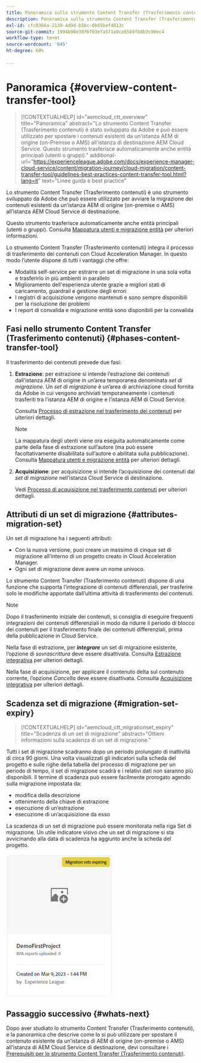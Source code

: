 ```yaml
---
title: Panoramica sullo strumento Content Transfer (Trasferimento contenuti)
description: Panoramica sullo strumento Content Transfer (Trasferimento contenuti)
exl-id: cfc0366a-2139-4d9d-b5bc-0b65bef4013c
source-git-commit: 1994b90e3876f03efa571a9ce65b9fb8b3c90ec4
workflow-type: tm+mt
source-wordcount: '645'
ht-degree: 60%

---
```


# Panoramica {#overview-content-transfer-tool}

>[!CONTEXTUALHELP]
>id="aemcloud_ctt_overview"
>title="Panoramica"
>abstract="Lo strumento Content Transfer (Trasferimento contenuti) è stato sviluppato da Adobe e può essere utilizzato per spostare i contenuti esistenti da un’istanza AEM di origine (on-Premise o AMS) all’istanza di destinazione AEM Cloud Service. Questo strumento trasferisce automaticamente anche entità principali (utenti o gruppi)."
>additional-url="https://experienceleague.adobe.com/docs/experience-manager-cloud-service/content/migration-journey/cloud-migration/content-transfer-tool/guidelines-best-practices-content-transfer-tool.html?lang=it" text="Linee guida e best practice"

Lo strumento Content Transfer (Trasferimento contenuti) è uno strumento sviluppato da Adobe che può essere utilizzato per avviare la migrazione dei contenuti esistenti da un’istanza AEM di origine (on-premise o AMS) all’istanza AEM Cloud Service di destinazione.

Questo strumento trasferisce automaticamente anche entità principali (utenti o gruppi).  Consulta [Mappatura utenti e migrazione entità](/help/journey-migration/content-transfer-tool/using-content-transfer-tool/user-mapping-and-migration.md) per ulteriori informazioni.

Lo strumento Content Transfer (Trasferimento contenuti) integra il processo di trasferimento dei contenuti con Cloud Acceleration Manager. In questo modo l’utente dispone di tutti i vantaggi che offre:

* Modalità self-service per estrarre un set di migrazione in una sola volta e trasferirlo in più ambienti in parallelo
* Miglioramento dell&#39;esperienza utente grazie a migliori stati di caricamento, guardrail e gestione degli errori
* I registri di acquisizione vengono mantenuti e sono sempre disponibili per la risoluzione dei problemi
* I report di convalida e migrazione entità sono disponibili per la convalida

## Fasi nello strumento Content Transfer (Trasferimento contenuti) {#phases-content-transfer-tool}

Il trasferimento dei contenuti prevede due fasi:

1. **Estrazione**: per estrazione si intende l’estrazione dei contenuti dall’istanza AEM di origine in un’area temporanea denominata *set di migrazione*. Un *set di migrazione* è un’area di archiviazione cloud fornita da Adobe in cui vengono archiviati temporaneamente i contenuti trasferiti tra l’istanza AEM di origine e l’istanza AEM di Cloud Service.

   Consulta [Processo di estrazione nel trasferimento dei contenuti](/help/journey-migration/content-transfer-tool/using-content-transfer-tool/extracting-content.md) per ulteriori dettagli.

   >[!NOTE]
   >La mappatura degli utenti viene ora eseguita automaticamente come parte della fase di estrazione sull’autore (ma può essere facoltativamente disabilitata sull’autore o abilitata sulla pubblicazione). Consulta [Mappatura utenti e migrazione entità](/help/journey-migration/content-transfer-tool/using-content-transfer-tool/user-mapping-and-migration.md) per ulteriori dettagli.

1. **Acquisizione**: per acquisizione si intende l’acquisizione dei contenuti dal *set di migrazione* nell’istanza Cloud Service di destinazione.

   Vedi [Processo di acquisizione nel trasferimento contenuti](/help/journey-migration/content-transfer-tool/using-content-transfer-tool/ingesting-content.md) per ulteriori dettagli.

## Attributi di un set di migrazione {#attributes-migration-set}

Un set di migrazione ha i seguenti attributi:

* Con la nuova versione, puoi creare un massimo di cinque set di migrazione all’interno di un progetto creato in Cloud Acceleration Manager.
* Ogni set di migrazione deve avere un nome univoco.

Lo strumento Content Transfer (Trasferimento contenuti) dispone di una funzione che supporta l’integrazione di contenuti differenziali, per trasferire solo le modifiche apportate dall’ultima attività di trasferimento dei contenuti.

>[!NOTE]
>Dopo il trasferimento iniziale dei contenuti, si consiglia di eseguire frequenti integrazioni dei contenuti differenziali in modo da ridurre il periodo di blocco dei contenuti per il trasferimento finale dei contenuti differenziali, prima della pubblicazione in Cloud Service.

Nella fase di estrazione, per ***integrare*** un set di migrazione esistente, l’opzione di *sovrascrittura* deve essere disattivata. Consulta [Estrazione integrativa](/help/journey-migration/content-transfer-tool/using-content-transfer-tool/extracting-content.md#top-up-extraction-process) per ulteriori dettagli.

Nella fase di acquisizione, per applicare il contenuto delta sul contenuto corrente, l’opzione *Cancella* deve essere disattivata. Consulta [Acquisizione integrativa](/help/journey-migration/content-transfer-tool/using-content-transfer-tool/ingesting-content.md#top-up-ingestion-process) per ulteriori dettagli.

## Scadenza set di migrazione {#migration-set-expiry}

>[!CONTEXTUALHELP]
>id="aemcloud_ctt_migrationset_expiry"
>title="Scadenza di un set di migrazione"
>abstract="Ottieni informazioni sulla scadenza di un set di migrazione."

Tutti i set di migrazione scadranno dopo un periodo prolungato di inattività di circa 90 giorni. Una volta visualizzati gli indicatori sulla scheda del progetto e sulle righe della tabella del processo di migrazione per un periodo di tempo, il set di migrazione scadrà e i relativi dati non saranno più disponibili. Il termine di scadenza può essere facilmente prorogato agendo sulla migrazione impostata da:

* modifica della descrizione
* ottenimento della chiave di estrazione
* esecuzione di un’estrazione
* esecuzione di un’acquisizione da esso

La scadenza di un set di migrazione può essere monitorata nella riga Set di migrazione. Un utile indicatore visivo che un set di migrazione si sta avvicinando alla data di scadenza ha aggiunto anche la scheda del progetto.

![immagine](/help/journey-migration/content-transfer-tool/assets-ctt/cttcam29.png)


## Passaggio successivo {#whats-next}

Dopo aver studiato lo strumento Content Transfer (Trasferimento contenuti), e la panoramica che descrive come lo si può utilizzare per spostare il contenuto esistente da un’istanza di AEM di origine (on-premise o AMS) all’istanza di AEM Cloud Service di destinazione, devi consultare i [Prerequisiti per lo strumento Content Transfer (Trasferimento contenuti)](/help/journey-migration/content-transfer-tool/using-content-transfer-tool/prerequisites-content-transfer-tool.md).
